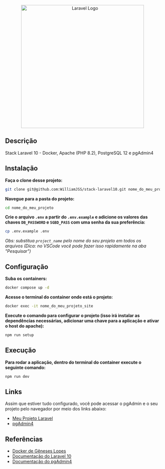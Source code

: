 <p align="center"><a href="https://laravel.com" target="_blank"><img src="https://raw.githubusercontent.com/laravel/art/master/logo-lockup/5%20SVG/2%20CMYK/1%20Full%20Color/laravel-logolockup-cmyk-red.svg" width="400" alt="Laravel Logo"></a></p>

## Descrição

Stack Laravel 10 - Docker, Apache (PHP 8.2), PostgreSQL 12 e pgAdmin4

## Instalação

**Faça o clone desse projeto:**
```bash
git clone git@github.com:WilliamJSS/stack-laravel10.git nome_do_meu_projeto
```

**Navegue para a pasta do projeto:**
```bash
cd nome_do_meu_projeto
```

**Crie o arquivo `.env` a partir do `.env.example` e adicione os valores das chaves `DB_PASSWORD` e `SGBD_PASS` com uma senha da sua preferência:**
```bash
cp .env.example .env
```
*Obs: substitua `project_name` pelo nome do seu projeto em todos os arquivos (Dica: no VSCode você pode fazer isso rapidamente na aba "Pesquisar")*

## Configuração

**Suba os containers:**
```bash
docker compose up -d
```

**Acesse o terminal do container onde está o projeto:**
```bash
docker exec -it nome_do_meu_projeto_site 
```

**Execute o comando para configurar o projeto (isso irá instalar as dependências necessárias, adicionar uma chave para a aplicação e ativar o host do apache):**
```bash
npm run setup
```

## Execução

**Para rodar a aplicação, dentro do terminal do container execute o seguinte comando:**
```bash
npm run dev
```

## Links

Assim que estiver tudo configurado, você pode acessar o pgAdmin e o seu projeto pelo navegador por meio dos links abaixo:

- [Meu Projeto Laravel](http://localhost)
- [pgAdmin4](http://localhost:5050)

## Referências

- [Docker de Gêneses Lopes](https://github.com/GenesesLopes/docker)
- [Documentação do Laravel 10](https://laravel.com/docs/10.x)
- [Documentação do pgAdmin4](https://www.pgadmin.org/docs/pgadmin4/latest/index.html)
